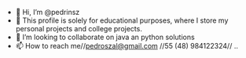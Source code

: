 - 👋 Hi, I’m @pedrinsz
- 🌱 This profile is solely for educational purposes, where I store my personal projects and college projects.
- 💞️ I’m looking to collaborate on java an python solutions
- 📫 How to reach me//pedroszal@gmail.com //55 (48) 984122324//
..
<!---
pedrinsz/pedrinsz is a ✨ special ✨ repository because its `README.md` (this file) appears on your GitHub profile.
You can click the Preview link to take a look at your changes.
--->
